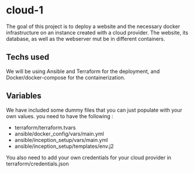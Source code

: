 # cloud-1
The goal of this project is to deploy a website and the necessary docker infrastructure on an instance created with a cloud provider.
The website, its database, as well as the webserver mut be in different containers.

## Techs used
We will be using Ansible and Terraform for the deployment, and Docker/docker-compose for the containerization.

## Variables
We have included some dummy files that you can just populate with your own values. you need to have the following :
- terraform/terraform.tvars
- ansible/docker_config/vars/main.yml
- ansible/inception_setup/vars/main.yml
- ansible/inception_setup/templates/env.j2

You also need to add your own credentials for your cloud provider in terraform/credentials.json